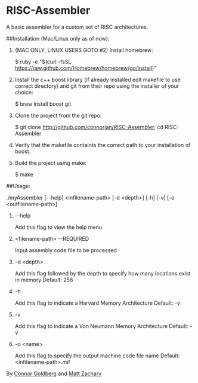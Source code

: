 RISC-Assembler
==============

A basic assembler for a custom set of RISC architectures.


##Installation (Mac/Linux only as of now):

1. (MAC ONLY, LINUX USERS GOTO #2) Install homebrew:

	$ ruby -e "$(curl -fsSL https://raw.github.com/Homebrew/homebrew/go/install)"

2. Install the c++ boost library (if already installed edit makefile to use correct directory) 
	and git from their repo using the installer of your choice:

	$ brew install boost git

3. Clone the project from the git repo:

	$ git clone http://github.com/connorjan/RISC-Assembler; cd RISC-Assembler

4. Verify that the makefile containts the correct path to your installation of boost. 

5. Build the project using make:

	$ make


##Usage:

./myAssembler [--help] \<infilename-path\> [-d \<depth\>] [-h] [-v] [-o \<outfilename-path\>]


1. --help

	Add this flag to view the help menu

2. \<filename-path\>   --REQUIRED

	Input assembly code file to be processed

3. -d \<depth\>

	Add this flag followed by the depth to specify how many locations exist in memory
	Default: 256

4. -h

	Add this flag to indicate a Harvard Memory Architecture
	Default: -v

5. -v 

	Add this flag to indicate a Von Neumann Memory Architecture
	Default: -v

6. -o \<name\>

	Add this flag to specify the output machine code file name
	Default: \<infilename-path\>.mif



By [Connor Goldberg](http://www.connorgoldberg.com "Connor's Website")  and [Matt Zachary](mailto:matt@grsbd.com "Matt's Email")
